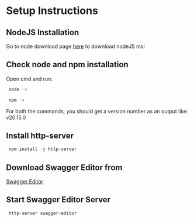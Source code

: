 # Setup Instructions

## NodeJS Installation

Go to node download page [here](https://nodejs.org/en/download/prebuilt-installer) to download nodeJS msi


## Check node and npm installation
Open cmd and run:

```bash
 node -v
```
```bash
 npm -v
```
For both the commands, you should get a version number as an output like: v20.15.0
## Install http-server
```bash
 npm install -g http-server
```

## Download Swagger Editor from

[Swagger Editor](https://github.com/swagger-api/swagger-editor)

## Start Swagger Editor Server
```bash
 http-server swagger-editor
```
